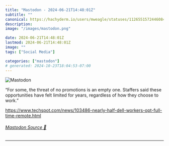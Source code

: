 ```yaml
---
title: "Mastodon - 2024-06-21T14:48:01Z"
subtitle: ""
canonical: https://hachyderm.io/users/mweagle/statuses/112655157244608431
description:
image: "/images/mastodon.png"

date: 2024-06-21T14:48:01Z
lastmod: 2024-06-21T14:48:01Z
image: ""
tags: ["Social Media"]

categories: ["mastodon"]
# generated: 2024-10-23T18:04:53-07:00
---
```

![Mastodon](/images/mastodon.png)

<p>“For some, the threat of no promotions is an empty one. Staffers said these opportunities have felt limited for years, regardless of how they choose to work.”</p><p><a href="https://www.techspot.com/news/103486-nearly-half-dell-workers-opt-full-time-remote.html" target="_blank" rel="nofollow noopener noreferrer" translate="no"><span class="invisible">https://www.</span><span class="ellipsis">techspot.com/news/103486-nearl</span><span class="invisible">y-half-dell-workers-opt-full-time-remote.html</span></a></p>


###### [Mastodon Source 🐘](https://hachyderm.io/@mweagle/112655157244608431)

___
